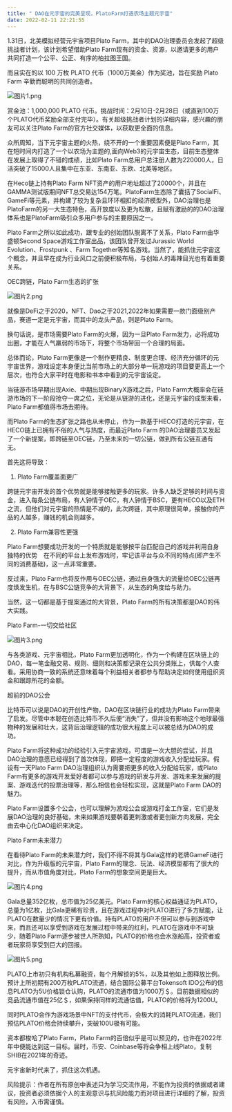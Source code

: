 ```yaml
---
title: " DAO在元宇宙的完美呈现，PlatoFarm打造农场主题元宇宙"
date: 2022-02-11 22:21:55
---
```

1.31日，北美模拟经营元宇宙项目Plato Farm，其中的DAO治理委员会发起了超级挑战者计划，该计划希望借助Plato Farm现有的资金、资源，以邀请更多的用户共同打造一个公平、公正、有序的柏拉图王国。

 

而且实在的以 100 万枚 PLATO 代币（1000万美金）作为奖池，旨在奖励 Plato Farm 辛勤而聪明的共同创造者。


![图片1.png](https://smartsignature-img.oss-cn-hongkong.aliyuncs.com/article/2022/02/11/0aacf76bd415034215b685f5271ef5c1.png)


赏金池：1,000,000 PLATO 代币。挑战时间：2月10日-2月28日（或直到100万个PLATO代币奖励全部支付完毕）。有关超级挑战者计划的详细内容，感兴趣的朋友可以关注Plato Farm的官方社交媒体，以获取更全面的信息。

众所周知，当下元宇宙主题的火热，绕不开的一个重要因素便是Plato Farm，其在短时间内打造了一个以农场为主题的,面向Web3的元宇宙生态，目前生态整体在发展上取得了不错的成绩，比如Plato Farm总用户总注册人数为220000人，日活突破了15000人且集中在东亚、东南亚、东欧、北美等地区。

在Heco链上持有Plato Farm NFT资产的用户地址超过了20000个，并且在GAMMA测试版期间NFT总交易达154万笔。PlatoFarm生态除了囊括了SocialFi、GameFi等元素，并构建了较为复杂且环环相扣的经济模型外，DAO治理也是PlatoFarm的另一大生态特色，高开放度以及更为松散，且赋有激励的的DAO治理体系也是PlatoFarm吸引众多用户参与的主要原因之一。

 

Plato Farm之所以如此成功，跟专业的创始团队脱离不了关系，Plato Farm由华盛顿Second Space游戏工作室出品，该团队曾开发过Jurassic World Evolution、Frostpunk 、Farm Together等知名游戏。当然了，能抓住元宇宙这个概念，并且早在成为行业风口之前便积极布局，与创始人的毒辣目光也有着重要关系。

 

OEC跨链，Plato Farm生态的扩张

 
![图片2.png](https://smartsignature-img.oss-cn-hongkong.aliyuncs.com/article/2022/02/11/68b82e93d346134db54f9212b0d6c838.png)


就像是DeFi之于2020，NFT、Dao之于2021,2022年如果需要一款门面级别产品，赛道一定是元宇宙，而其中的龙头产品，则是Plato Farm。

 

换句话说，是市场需要Plato Farm的火爆，因为一旦Plato Farm发力，必将成功出圈，才能在人气羸弱的市场下，将整个市场带回一个合理的局面。

 

总体而论，Plato Farm更像是一个制作更精良、制度更合理、经济充分循环的元宇宙世界，游戏设定本身便比当前市场上的大部分单一玩游戏的项目要更高上一个层次，也符合大家平时在电影和书本中看到的元宇宙设定。

 

当链游市场早期出现Axie、中期出现BinaryX游戏之后，Plato Farm大概率会在链游市场的下一阶段抢夺一席之位，无论是从链游的进化，还是元宇宙的成型来看，Plato Farm都值得市场去期待。

 

而Plato Farm的生态扩张之路也从未停止，作为一款基于HECO打造的元宇宙，在HECO链上已拥有不俗的人气与热度，而最近Plato Farm 的DAO治理委员又发起了一个新提案，即跨链至OEC链，乃至未来的一切公链，做到所有公链互通有无。

 

首先这将导致：

1. Plato Farm覆盖面更广

跨链元宇宙开发的首个优势就是能够接触更多的玩家。许多人缺乏足够的时间与资金，进入每条公链布局，有人钟情于OEC，有人钟情于BSC，更有HECO以及ETH之流，但他们对元宇宙的热情是不减的，此次跨链，其中原理很简单，接触你的产品的人越多，赚钱的机会则越多。

 

2. Plato Farm兼容性更强

Plato Farm想要成功开发的一个特质就是能够按平台匹配自己的游戏并利用自身独特的优势　在不同的平台上发布游戏时，牢记该平台与众不同的特点(即产生不同的消费基础)，这一点非常重要。

 

反过来，Plato Farm也将反作用与OEC公链，通过自身强大的流量给OEC公链再度焕发生机，在与BSC公链竞争的大背景下，从生态的角度给与助力。

 

当然，这一切都是基于提案通过的大背景，Plato Farm的所有决策都是DAO的伟大实践。

 

Plato Farm-一切交给社区


![图片3.png](https://smartsignature-img.oss-cn-hongkong.aliyuncs.com/article/2022/02/11/2b4faf0649b22a152f546acdde495bc5.png)


与各类游戏、元宇宙相比，Plato Farm更加透明化，作为一个构建在区块链上的DAO，每一笔金融交易、规则、细则和决策都记录在公共分类账上，供每个人查看。采用协商一致的系统还意味着每个利益相关者都参与帮助决定如何使用组织资金和跟踪所花的金额。

 

超前的DAO公会

比特币可以说是DAO的开创性产物，DAO在区块链行业的成功为Plato Farm带来了启发。尽管中本聪在创造比特币不久后便“消失”了，但并没有影响这个地球最强物种的发展和壮大，这背后治理逻辑的成功很大程度上可以被总结为DAO的成功。

 

Plato Farm将这种成功的经验引入元宇宙游戏，可谓是一次大胆的尝试，并且DAO治理的意愿已经得到了首次体现，即把一定程度的游戏收入分配给玩家。假设有一天Plato Farm DAO治理组织认为需要把更多的收入分配给玩家，或Plato Farm有更多的游戏开发爱好者都可以参与游戏的研发与开发、游戏未来发展的提案、游戏迭代的投票治理等，那么相信也会轻松实现，这就是Plato Farm DAO的魅力。

 

Plato Farm设置多个公会，也可以理解为游戏公会或游戏打金工作室，它们是发展DAO治理的良好基础，未来如果游戏要朝着更刺激或者更创新方向发展，完全由去中心化DAO组织来决定。

 

 

Plato Farm未来潜力

在看待Plato Farm的未来潜力时，我们不得不将其与Gala这样的老牌GameFi进行对比，作为升级版的元宇宙，Plato Farm的理念、玩法、经济模型都有了很大的提升，而从市值角度对比，Plato Farm的想象空间更是巨大。


![图片4.png](https://smartsignature-img.oss-cn-hongkong.aliyuncs.com/article/2022/02/11/d6a10ff2bd96066f8e1221c98998cff7.png)


Gala总量352亿枚，总市值为25亿美元。Plato Farm的核心权益通证为PLATO，总量为1亿枚，比Gala更稀有珍贵，且在游戏过程中对PLATO进行了多方赋能，让PLATO在数量少的情况下更有价值。持有PLATO的用户不但可以参与到游戏中来，而且还可以享受到游戏在发展过程中带来的红利，PLATO在游戏中不可缺少，随着Plato Farm逐步被世人所熟知，PLATO的价格也会水涨船高，投资者或者玩家将享受到巨大的回报。

 

![图片5.png](https://smartsignature-img.oss-cn-hongkong.aliyuncs.com/article/2022/02/11/47766f96623fd1547626a541ffe2cdf2.png)



PLATO上市初只有机构私募融资，每个月解锁的5%，以及其他如上图释放比例。预计上所初期有200万枚PLATO流通，结合国际公募平台Tokensoft IDO公布的信息PLATO为5U价格锁仓认购，PLATO的流通市值为1000万＄。目前数据相似的竞品流通市值在25亿＄，如果保持同样的流通估值，PLATO的价格将为1200U。

 

同时PLATO会作为游戏场景中NFT的支付代币，会极大的消耗PLATO流通，我们预估PLATO价格会持续攀升，突破100U极有可能。

 

资本都梭哈了Plato Farm，Plato Farm的百倍似乎是可以预见的，也许在2022年年中便能达到这一目标。届时，币安、Coinbase等将会争相上线Plato，复制SHIB在2021年的奇迹。

 

元宇宙新时代来了，抓住这次机遇。

 

 

风险提示：作者在所有原创中表述只为学习交流作用，不能作为投资的依据或者建议，投资者必须依据个人的主观意识与抗风险能力而对项目进行详细的了解，投资有风险，入市需谨慎。 